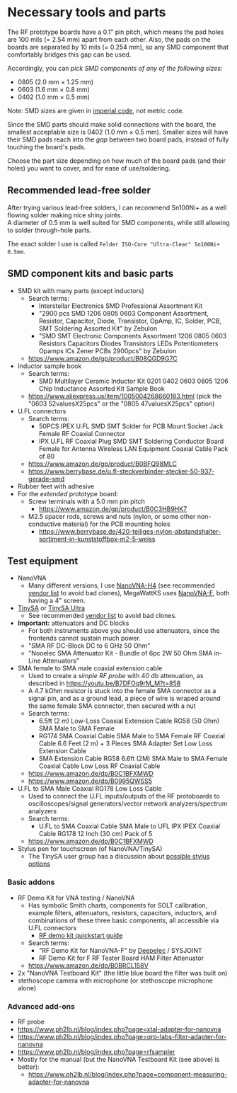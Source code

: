 # Necessary tools and parts

The RF prototype boards have a 0.1" pin pitch, which means the pad holes are 100 mils (= 2.54 mm) apart from each other. Also, the pads on the boards are separated by 10 mils (= 0.254 mm), so any SMD component that comfortably bridges this gap can be used.

Accordingly, you can *pick SMD components of any of the following sizes*:
  - 0805 (2.0 mm × 1.25 mm)
  - 0603 (1.6 mm × 0.8 mm)
  - 0402 (1.0 mm × 0.5 mm)

Note: SMD sizes are given in [imperial code](https://en.wikipedia.org/wiki/List_of_integrated_circuit_packaging_types#Rectangular_passive_components), not metric code.

Since the SMD parts should make solid connections with the board, the smallest acceptable size is 0402 (1.0 mm × 0.5 mm). Smaller sizes will have their SMD pads reach into the *gap* between two board pads, instead of fully touching the board's pads.

Choose the part size depending on how much of the board pads (and their holes) you want to cover, and for ease of use/soldering.

## Recommended lead-free solder

After trying various lead-free solders, I can recommend Sn100Ni+ as a well flowing solder making nice shiny joints.<br/>
A diameter of 0.5 mm is well suited for SMD components, while still allowing to solder through-hole parts.

The exact solder I use is called `Felder ISO-Core "Ultra-Clear" Sn100Ni+ 0.5mm`.

## SMD component kits and basic parts

- SMD kit with many parts (except inductors)
  - Search terms:
    - Interstellar Electronics SMD Professional Assortment Kit
    - "2900 pcs SMD 1206 0805 0603 Component Assortment, Resistor, Capacitor, Diode, Transistor, OpAmp, IC, Solder, PCB, SMT Soldering Assorted Kit" by Zebulon
    - "SMD SMT Electronic Components Assortment 1206 0805 0603 Resistors Capacitors Diodes Transistors LEDs Potentiometers Opamps ICs Zener PCBs 2900pcs" by Zebulon
  - https://www.amazon.de/gp/product/B08QGD9G7C
- Inductor sample book
  - Search terms:
    - SMD Multilayer Ceramic Inductor Kit 0201 0402 0603 0805 1206 Chip Inductance Assorted Kit Sample Book
  - https://www.aliexpress.us/item/1005004268660183.html (pick the "0603 52valuesX25pcs" or the "0805 47valuesX25pcs" option)
- U.FL connectors
  - Search terms:
    - 50PCS IPEX U.FL SMD SMT Solder for PCB Mount Socket Jack Female RF Coaxial Connector
    - IPX U.FL RF Coaxial Plug SMD SMT Soldering Conductor Board Female for Antenna Wireless LAN Equipment Coaxial Cable Pack of 80
  - https://www.amazon.de/gp/product/B0BFQ98MLC
  - https://www.berrybase.de/u.fl-steckverbinder-stecker-50-937-gerade-smd
- Rubber feet with adhesive
- For the *extended* prototype board:
  - Screw terminals with a 5.0 mm pin pitch
    - https://www.amazon.de/gp/product/B0C3HB9HK7
  - M2.5 spacer rods, screws and nuts (nylon, or some other non-conductive material) for the PCB mounting holes
    - https://www.berrybase.de/420-teiliges-nylon-abstandshalter-sortiment-in-kunststoffbox-m2-5-weiss

## Test equipment
- NanoVNA
  - Many different versions, I use [NanoVNA-H4](https://nanovna.com/) (see recommended [vendor list](https://nanovna.com/?page_id=121) to avoid bad clones), MegaWattKS uses [NanoVNA-F](https://deepelec.com/nanovna-f/), both having a 4" screen.
- [TinySA](https://tinysa.org/wiki/pmwiki.php?n=Main.Specification) or [TinySA Ultra](https://tinysa.org/wiki/pmwiki.php?n=TinySA4.Specification)
  - See recommended [vendor list](https://tinysa.org/wiki/pmwiki.php?n=Main.Buying) to avoid bad clones.
- **Important:** attenuators and DC blocks
  - For both instruments above you should use attenuators, since the frontends cannot sustain much power.
  - "SMA RF DC-Block DC to 6 GHz 50 Ohm"
  - "Nooelec SMA Attenuator Kit - Bundle of 6pc 2W 50 Ohm SMA in-Line Attenuators"
- SMA female to SMA male coaxial extension cable
  -  Used to create a *simple RF probe* with 40 db attenuation, as described in https://youtu.be/B7DFOq9rM_M?t=858
    - A 4.7 kOhm resistor is stuck into the female SMA connector as a signal pin, and as a ground lead, a piece of wire is wraped around the same female SMA connector, then secured with a nut
  - Search terms:
    - 6.5ft (2 m) Low-Loss Coaxial Extension Cable RG58 (50 Ohm) SMA Male to SMA Female
    - RG174 SMA Coaxial Cable SMA Male to SMA Female RF Coaxial Cable 6.6 Feet (2 m) + 3 Pieces SMA Adapter Set Low Loss Extension Cable
    - SMA Extension Cable RG58 6.6ft (2M) SMA Male to SMA Female Coaxial Cable Low Loss RF Coaxial Cable
  - https://www.amazon.de/dp/B0C1BFXMWD
  - https://www.amazon.de/dp/B0995QWSS5
- U.FL to SMA Male Coaxial RG178 Low Loss Cable
  - Used to connect the U.FL inputs/outputs of the RF protoboards to oscilloscopes/signal generators/vector network analyzers/spectrum analyzers
  - Search terms:
    - U.FL to SMA Coaxial Cable SMA Male to UFL IPX IPEX Coaxial Cable RG178 12 Inch (30 cm) Pack of 5
  - https://www.amazon.de/dp/B0C1BFXMWD
- Stylus pen for touchscreen (of NanoVNA/TinySA)
  - The TinySA user group has a discussion about [possible stylus options](https://groups.io/g/tinysa/topic/80388765?p=Created%2C%2C%2C20%2C1%2C0%2C0)
 
### Basic addons
- RF Demo Kit for VNA testing / NanoVNA
  - Has symbolic Smith charts, components for SOLT calibration, example filters, attenuators, resistors, capacitors, inductors, and combinations of these three basic components, all accessible via U.FL connectors
    -  [RF demo kit quickstart guide](https://www.deepelec.com/files/Rf_Demo_Kit_Quick_start_guide_v2.0.pdf)
  - Search terms:
    - "RF Demo Kit for NanoVNA-F" by [Deepelec](https://deepelec.com/rf-demo-kit/) / SYSJOINT
    - RF Demo Kit for F RF Tester Board HAM Filter Attenuator 
  - https://www.amazon.de/dp/B0BRCL158V
- 2x "NanoVNA Testboard Kit" (the little blue board the filter was built on)
- stethoscope camera with microphone (or stethoscope  microphone alone)

### Advanced add-ons
- RF probe
- https://www.ph2lb.nl/blog/index.php?page=xtal-adapter-for-nanovna
- https://www.ph2lb.nl/blog/index.php?page=qrp-labs-filter-adapter-for-nanovna
- https://www.ph2lb.nl/blog/index.php?page=rfsampler
- Mostly for the manual (but the NanoVNA Testboard Kit (see above) is better):
  - https://www.ph2lb.nl/blog/index.php?page=component-measuring-adapter-for-nanovna
